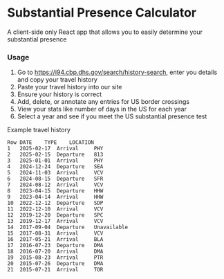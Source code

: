 # Substantial Presence Calculator

A client-side only React app that allows you to easily determine your substantial presence 

### Usage
1. Go to https://i94.cbp.dhs.gov/search/history-search, enter you details and copy your travel history
2. Paste your travel history into our site
3. Ensure your history is correct
4. Add, delete, or annotate any entries for US border crossings
5. View your stats like number of days in the US for each year
6. Select a year and see if you meet the US substantial presence test

Example travel history

```
Row	DATE 	TYPE 	LOCATION
1 	2025-02-17 	Arrival 	PHY
2 	2025-02-15 	Departure 	813
3 	2025-01-01 	Arrival 	PHY
4 	2024-12-24 	Departure 	SEA
5 	2024-11-03 	Arrival 	VCV
6 	2024-08-15 	Departure 	SFR
7 	2024-08-12 	Arrival 	VCV
8 	2023-04-15 	Departure 	HHW
9 	2023-04-14 	Arrival 	HHW
10 	2022-12-12 	Departure 	SDP
11 	2022-12-10 	Arrival 	VCV
12 	2019-12-20 	Departure 	SPC
13 	2019-12-17 	Arrival 	VCV
14 	2017-09-04 	Departure 	Unavailable
15 	2017-08-31 	Arrival 	VCV
16 	2017-05-21 	Arrival 	BLA
17 	2016-07-23 	Departure 	DMA
18 	2016-07-20 	Arrival 	DMA
19 	2015-08-23 	Arrival 	PTR
20 	2015-07-26 	Departure 	DMA
21 	2015-07-21 	Arrival 	TOR 
```